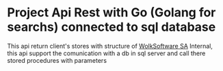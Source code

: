# Project Api Rest with Go (Golang for searchs) connected to sql database

This api return client's stores with structure of <a href="https://wolksoftcr.com">WolkSoftware SA</a>
Internal, this api support the comunication with a db in sql server and call there stored procedures with parameters
